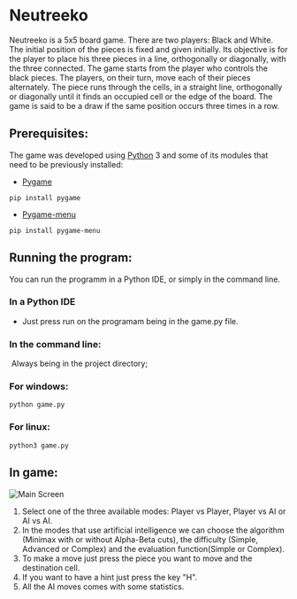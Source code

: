 # Neutreeko

Neutreeko is a 5x5 board game. There are two players: Black and White. The initial position of the pieces is fixed and given initially. Its objective is for the player to place his three pieces in a line, orthogonally or diagonally, with the three connected. The game starts from the player who controls the black pieces. The players, on their turn, move each of their pieces alternately. The piece runs through the cells, in a straight line, orthogonally or diagonally until it finds an occupied cell or the edge of the board. The game is said to be a draw if the same position occurs three times in a row.

## Prerequisites:

The game was developed using [Python](https://www.python.org) 3 and some of its modules that need to be previously installed: 

- [Pygame](https://www.pygame.org/) 

```shell
pip install pygame

```
- [Pygame-menu](https://pygame-menu.readthedocs.io/en/4.0.1/#)

```shell
pip install pygame-menu

```

## Running the program:

You can run the programm in a Python IDE, or simply in the command line.

### In a Python IDE

- Just press run on the programam being in the game.py file.

### In the command line:

​	Always being in the project directory;

### For windows:

```shell
python game.py
```
### For linux:

```shell
python3 game.py
```

## In game:

![Main Screen](https://i.imgur.com/hLsAX8t.png)

1. Select one of the three available modes: Player vs Player, Player vs AI or AI vs AI.
2. In the modes that use artificial intelligence we can choose the algorithm (Minimax with or without Alpha-Beta cuts), the difficulty (Simple, Advanced or Complex) and the evaluation function(Simple or Complex).
3. To make a move just press the piece you want to move and the destination cell.
4. If you want to have a hint just press the key "H".
5. All the AI moves comes with some statistics.
